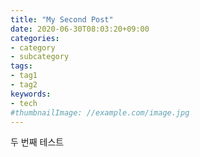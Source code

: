 ```yaml
---
title: "My Second Post"
date: 2020-06-30T08:03:20+09:00
categories:
- category
- subcategory
tags:
- tag1
- tag2
keywords:
- tech
#thumbnailImage: //example.com/image.jpg
---
```

두 번째 테스트
<!--more-->
